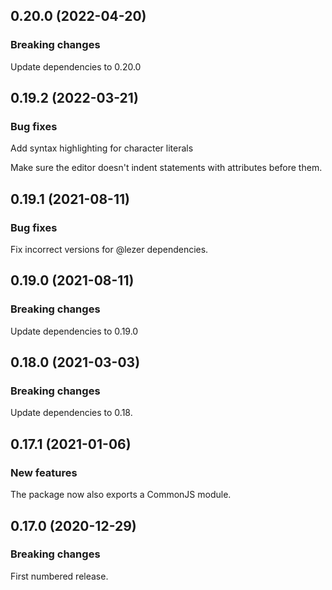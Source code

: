 ## 0.20.0 (2022-04-20)

### Breaking changes

Update dependencies to 0.20.0

## 0.19.2 (2022-03-21)

### Bug fixes

Add syntax highlighting for character literals

Make sure the editor doesn't indent statements with attributes before them.

## 0.19.1 (2021-08-11)

### Bug fixes

Fix incorrect versions for @lezer dependencies.

## 0.19.0 (2021-08-11)

### Breaking changes

Update dependencies to 0.19.0

## 0.18.0 (2021-03-03)

### Breaking changes

Update dependencies to 0.18.

## 0.17.1 (2021-01-06)

### New features

The package now also exports a CommonJS module.

## 0.17.0 (2020-12-29)

### Breaking changes

First numbered release.

